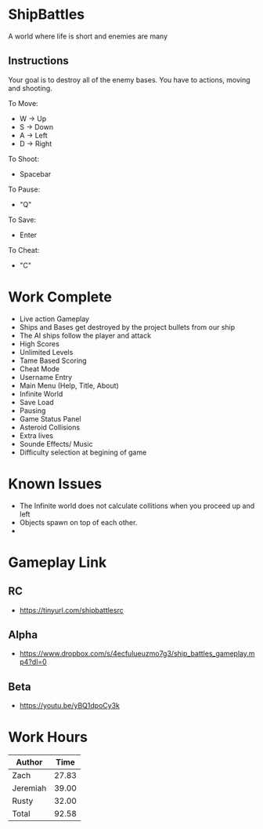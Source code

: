 
# ShipBattles
A world where life is short and enemies are many

## Instructions

Your goal is to destroy all of the enemy bases. You have to actions, moving and shooting.  

To Move:
- W -> Up
- S -> Down
- A -> Left 
- D -> Right

To Shoot:
- Spacebar

To Pause:
- "Q"  

To Save:
- Enter

To Cheat:
- "C"

# Work Complete
- Live action Gameplay
- Ships and Bases get destroyed by the project bullets from our ship
- The AI ships follow the player and attack
- High Scores
- Unlimited Levels
- Tame Based Scoring
- Cheat Mode
- Username Entry
- Main Menu (Help, Title, About)
- Infinite World
- Save Load
- Pausing
- Game Status Panel
- Asteroid Collisions
- Extra lives
- Sounde Effects/ Music
- Difficulty selection at begining of game

# Known Issues
- The Infinite world does not calculate collitions when you proceed up and left
- Objects spawn on top of each other.
- 

# Gameplay Link

## RC
- https://tinyurl.com/shipbattlesrc

## Alpha
- https://www.dropbox.com/s/4ecfulueuzmo7g3/ship_battles_gameplay.mp4?dl=0

## Beta
- https://youtu.be/yBQ1dpoCy3k

# Work Hours
|Author | Time| 
|-------|-----|
| Zach | 27.83 |
| Jeremiah | 39.00 |
| Rusty | 32.00 |
|Total  | 92.58|
